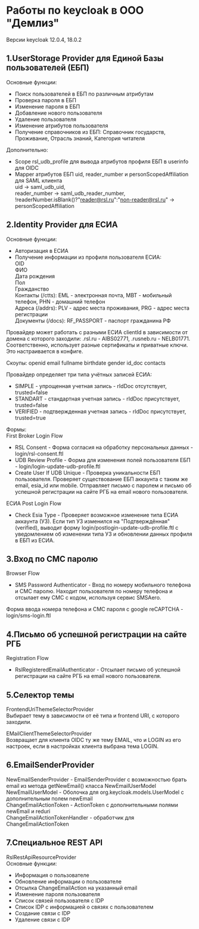 Работы по keycloak в ООО "Демлиз"
=================================

Версии keycloak 12.0.4, 18.0.2  

1.UserStorage Provider для Единой Базы пользователей (ЕБП)  
------------------------------------------------------------  

Основные функции:  
 - Поиск пользователей в ЕБП по различным атрибутам  
 - Проверка пароля в ЕБП  
 - Изменение пароля в ЕБП  
 - Добавление нового пользователя
 - Удаление пользователя
 - Изменение атрибутов пользователя
 - Получение справочников из ЕБП: Справочник государств, Проживание, Отрасль знаний, Категория читателя
 
Дополнительно:   
 - Scope rsl_udb_profile для вывода атрибутов профиля ЕБП в userinfo для OIDC  
 - Mapper атрибутов ЕБП uid, reader_number и personScopedAffiliation для SAML клиента  
 uid -> saml_udb_uid,  
 reader_number -> saml_udb_reader_number,  
 !readerNumber.isBlank()?"reader@rsl.ru":"non-reader@rsl.ru" -> personScopedAffiliation
 
2.Identity Provider для ЕСИА  
-----------------------------  

Основные функции:  
 - Авторизация в ЕСИА  
 - Получение информации из профиля пользователя ЕСИА:  
 OID  
 ФИО  
 Дата рождения  
 Пол  
 Гражданство  
 Контакты (/ctts): EML - электронная почта, MBT - мобильный телефон, PHN - домашний телефон  
 Адреса (/addrs): PLV - адрес места проживания, PRG - адрес места регистрации  
 Документы (/docs): RF_PASSPORT - паспорт гражданина РФ
   
Провайдер может работать с разными ЕСИА clientId в зависимости от домена с которого заходили: .rsl.ru - AIBS02771, .rusneb.ru - NELB01771. Соответственно, использует разные сертификаты и приватные ключи. Это настраивается в конфиге.  

Скоупы: openid email fullname birthdate gender id_doc contacts
 
Провайдер определяет три типа учётных записей ЕСИА:  
 - SIMPLE - упрощенная учетная запись - rIdDoc отсутствует, trusted=false  
 - STANDART - стандартная учетная запись - rIdDoc присутствует, trusted=false  
 - VERIFIED - подтвержденная учетная запись - rIdDoc присутствует, trusted=true  

Формы:  
First Broker Login Flow  
 - RSL Consent - Форма согласия на обработку персональных данных - login/rsl-consent.ftl  
 - UDB Review Profile - Форма для изменения полей пользователя ЕБП - login/login-update-udb-profile.ftl  
 - Create User If UDB Unique - Проверка уникальности ЕБП пользователя. Проверяет существование ЕБП аккаунта с таким же email, esia_id или mobile. Отправляет письмо с паролем и письмо об успешной регистрации на сайте РГБ на email нового пользователя.  

ЕСИА Post Login Flow  
 - Check Esia Type - Проверяет возможное изменение типа ЕСИА аккаунта (УЗ). Если тип УЗ изменился на "Подтверждённая" (verified), выводит форму login/postlogin-update-udb-profile.ftl с уведомлением об изменении типа УЗ и обновлении данных профиля в ЕБП из ЕСИА.  

3.Вход по СМС паролю
---------------------

Browser Flow  
 - SMS Password Authenticator - Вход по номеру мобильного телефона и СМС паролю. Находит пользователя по номеру телефона и отсылает ему СМС с кодом, используя сервис SMSAero.  

Форма ввода номера телефона и СМС пароля с google reCAPTCHA - login/sms-login.ftl

4.Письмо об успешной регистрации на сайте РГБ
----------------------------------------------

Registration Flow  
 - RslRegisteredEmailAuthenticator - Отсылает письмо об успешной регистрации на сайте РГБ на email нового пользователя.   

5.Селектор темы
---------------

FrontendUriThemeSelectorProvider  
Выбирает тему в зависимости от её типа и frontend URI, с которого заходили.  

EMailClientThemeSelectorProvider  
Возвращает для клиента OIDC ту же тему EMAIL, что и LOGIN из его настроек, если в настройках клиента выбрана тема LOGIN.

6.EmailSenderProvider
---------------------

NewEmailSenderProvider - EmailSenderProvider с возможностью брать email из метода getNewEmail() класса NewEmailUserModel    
NewEmailUserModel - Оболочка для org.keycloak.models.UserModel с дополнительным полем newEmail  
ChangeEmailActionToken - ActionToken с дополнительными полями newEmail и reduri  
ChangeEmailActionTokenHandler - обработчик для ChangeEmailActionToken  

7.Специальное REST API
----------------------

RslRestApiResourceProvider  
Основные функции:  
 - Информация о пользователе  
 - Обновление информации о пользователе  
 - Отсылка ChangeEmailAction на указанный email  
 - Изменение пароля пользователя  
 - Список связей пользователя с IDP  
 - Список IDP с информацией о связях с пользователем  
 - Создание связи с IDP  
 - Удаление связи с IDP  
 